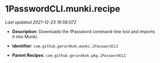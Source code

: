 # 1PasswordCLI.munki.recipe

_Last updated 2021-12-23 19:58:07Z_

- **Description**: Downloads the 1Password command-line tool and imports it into Munki.

- **Identifier**: `com.github.gerardkok.munki.1PasswordCLI`

- **Parent Recipes**: `com.github.gerardkok.pkg.1PasswordCLI`